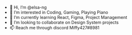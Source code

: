 - 👋 Hi, I’m @elsa-ng
- 👀 I’m interested in Coding, Gaming, Playing Piano
- 🌱 I’m currently learning React, Figma, Project Management
- 💞️ I’m looking to collaborate on Design System projects
- 📫 Reach me through discord Miffy427#8981

<!---
elsa-ng/elsa-ng is a ✨ special ✨ repository because its `README.md` (this file) appears on your GitHub profile.
You can click the Preview link to take a look at your changes.
--->
